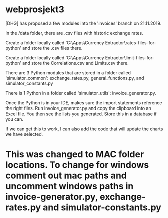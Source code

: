 # webprosjekt3

[DHG] has proposed a few modules into the 'invoices' branch on 21.11.2019.

In the /data folder, there are .csv files with historic exchange rates.

Create a folder locally called 'C:\Apps\Currency Extractor\rates-files-for-python' and store the .csv files there.

Create a folder locally called 'C:\Apps\Currency Extractor\limit-files-for-python' and store the Correlations.csv and Limits.csv there.

There are 3 Python modules that are stored in a folder called 'simulator_common': exchange_rates.py, general_functions.py, and simulator_constants.py

There is 1 Python in a folder called 'simulator_utils': invoice_generator.py.

Once the Python is in your IDE, makes sure the import statements reference the right files. Run invoice_generator.py and copy the clipboard into an Excel file. You then see the lists you generated. Store this in a database if you can.

If we can get this to work, I can also add the code that will update the charts we have selected.

# This was changed to MAC folder locations. To change for windows comment out mac paths and uncomment windows paths in invoice-generator.py, exchange-rates.py and simulator-constants.py
